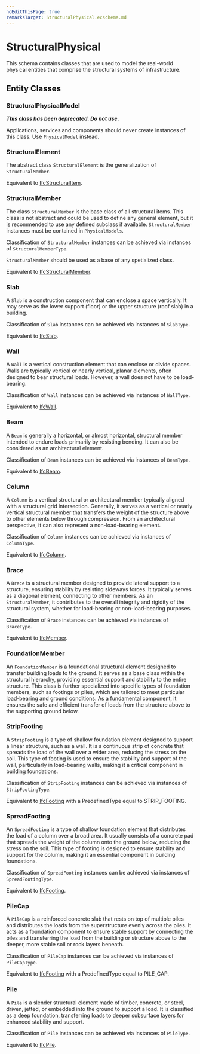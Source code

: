 ```yaml
---
noEditThisPage: true
remarksTarget: StructuralPhysical.ecschema.md
---
```


# StructuralPhysical

This schema contains classes that are used to model the real-world physical entities that comprise the structural systems of infrastructure.

## Entity Classes

### StructuralPhysicalModel

***This class has been deprecated. Do not use.***

Applications, services and components should never create instances of this class. Use `PhysicalModel` instead.

### StructuralElement
The abstract class `StructuralElement` is the generalization of `StructuralMember`.

Equivalent to [IfcStructuralItem](https://standards.buildingsmart.org/IFC/RELEASE/IFC4_3/HTML/lexical/IfcStructuralItem.htm).

### StructuralMember
The class `StructuralMember` is the base class of all structural items. This class is not abstract and could be used to define any general element, but it is recommended to use any defined subclass if available. `StructuralMember` instances must be contained in `PhysicalModels`.

Classification of `StructuralMember` instances can be achieved via instances of `StructuralMemberType`.

`StructuralMember` should be used as a base of any spetialized class.

Equivalent to [IfcStructuralMember](https://standards.buildingsmart.org/IFC/RELEASE/IFC4_3/HTML/lexical/IfcStructuralMember.htm).

### Slab
A `Slab` is a construction component that can enclose a space vertically. It may serve as the lower support (floor) or the upper structure (roof slab) in a building.

Classification of `Slab` instances can be achieved via instances of `SlabType`.

Equivalent to [IfcSlab](https://standards.buildingsmart.org/IFC/RELEASE/IFC4_3/HTML/lexical/IfcSlab.htm).

### Wall
A `Wall` is a vertical construction element that can enclose or divide spaces. Walls are typically vertical or nearly vertical, planar elements, often designed to bear structural loads. However, a wall does not have to be load-bearing.

Classification of `Wall` instances can be achieved via instances of `WallType`.

Equivalent to [IfcWall](https://standards.buildingsmart.org/IFC/RELEASE/IFC4_3/HTML/lexical/IfcWall.htm).

### Beam
A `Beam` is generally a horizontal, or almost horizontal, structural member intended to endure loads primarily by resisting bending. It can also be considered as an architectural element.

Classification of `Beam` instances can be achieved via instances of `BeamType`.

Equivalent to [IfcBeam](https://standards.buildingsmart.org/IFC/RELEASE/IFC4_3/HTML/lexical/IfcBeam.htm).

### Column
A `Column` is a vertical structural or architectural member typically aligned with a structural grid intersection. Generally, it serves as a vertical or nearly vertical structural member that transfers the weight of the structure above to other elements below through compression. From an architectural perspective, it can also represent a non-load-bearing element.

Classification of `Column` instances can be achieved via instances of `ColumnType`.

Equivalent to [IfcColumn](https://standards.buildingsmart.org/IFC/RELEASE/IFC4_3/HTML/lexical/IfcColumn.htm).

### Brace
A `Brace` is a structural member designed to provide lateral support to a structure, ensuring stability by resisting sideways forces. It typically serves as a diagonal element, connecting to other members. As an `StructuralMember`, it contributes to the overall integrity and rigidity of the structural system, whether for load-bearing or non-load-bearing purposes.

Classification of `Brace` instances can be achieved via instances of `BraceType`.

Equivalent to [IfcMember](https://standards.buildingsmart.org/IFC/RELEASE/IFC4_3/HTML/lexical/IfcMember.htm).

### FoundationMember
An `FoundationMember` is a foundational structural element designed to transfer building loads to the ground. It serves as a base class within the structural hierarchy, providing essential support and stability to the entire structure. This class is further specialized into specific types of foundation members, such as footings or piles, which are tailored to meet particular load-bearing and ground conditions. As a fundamental component, it ensures the safe and efficient transfer of loads from the structure above to the supporting ground below.

### StripFooting
A `StripFooting` is a type of shallow foundation element designed to support a linear structure, such as a wall. It is a continuous strip of concrete that spreads the load of the wall over a wider area, reducing the stress on the soil. This type of footing is used to ensure the stability and support of the wall, particularly in load-bearing walls, making it a critical component in building foundations.

Classification of `StripFooting` instances can be achieved via instances of `StripFootingType`.

Equivalent to [IfcFooting](https://standards.buildingsmart.org/IFC/RELEASE/IFC4_3/HTML/lexical/IfcFooting.htm) with a PredefinedType equal to STRIP_FOOTING.

### SpreadFooting
An `SpreadFooting` is a type of shallow foundation element that distributes the load of a column over a broad area. It usually consists of a concrete pad that spreads the weight of the column onto the ground below, reducing the stress on the soil. This type of footing is designed to ensure stability and support for the column, making it an essential component in building foundations.

Classification of `SpreadFooting` instances can be achieved via instances of `SpreadFootingType`.

Equivalent to [IfcFooting](https://standards.buildingsmart.org/IFC/RELEASE/IFC4_3/HTML/lexical/IfcFooting.htm).

### PileCap
A `PileCap` is a reinforced concrete slab that rests on top of multiple piles and distributes the loads from the superstructure evenly across the piles. It acts as a foundation component to ensure stable support by connecting the piles and transferring the load from the building or structure above to the deeper, more stable soil or rock layers beneath.

Classification of `PileCap` instances can be achieved via instances of `PileCapType`.

Equivalent to [IfcFooting](https://standards.buildingsmart.org/IFC/RELEASE/IFC4_3/HTML/lexical/IfcFooting.htm) with a PredefinedType equal to PILE_CAP.

### Pile
A `Pile` is a slender structural element made of timber, concrete, or steel, driven, jetted, or embedded into the ground to support a load. It is classified as a deep foundation, transferring loads to deeper subsurface layers for enhanced stability and support.

Classification of `Pile` instances can be achieved via instances of `PileType`.

Equivalent to [IfcPile](https://standards.buildingsmart.org/IFC/RELEASE/IFC4_3/HTML/lexical/IfcPile.htm).
